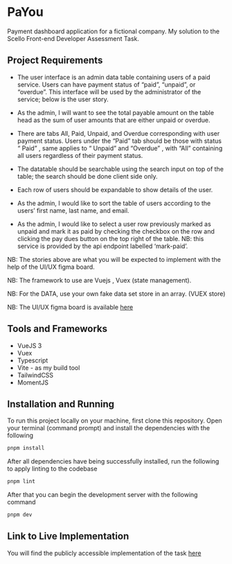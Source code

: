# PaYou

Payment dashboard application for a fictional company. My solution to the Scello Front-end Developer Assessment Task.

## Project Requirements

 - The user interface is an admin data table containing users of a paid service. Users can have payment status of “paid”, “unpaid”, or “overdue”. This interface will be used by the administrator of the service; below is the user story.

 - As the admin, I will want to see the total payable amount on the table head as the sum of user amounts that are either unpaid or overdue.
 - There are tabs All, Paid, Unpaid, and Overdue corresponding with user payment status. Users under the “Paid” tab should be those with status “ Paid” , same applies to “ Unpaid” and “Overdue” , with “All” containing all users regardless of their payment status.
 - The datatable should be searchable using the search input on top of the table; the search should be done client side only.
 - Each row of users should be expandable to show details of the user.
 - As the admin, I would like to sort the table of users according to the users’ first name, last name, and email.
 - As the admin, I would like to select a user row previously marked as unpaid and mark it as paid by checking the checkbox on the row and clicking the pay dues button on the top right of the table. NB: this service is provided by the api endpoint labelled ‘mark-paid’.

NB: The stories above are what you will be expected to implement with the help of the UI/UX figma board.

NB: The framework to use are Vuejs , Vuex (state management).

NB: For the DATA, use your own fake data set store in an array. (VUEX store)

NB: The UI/UX figma board is available [here](https://www.figma.com/file/lxNl9Hj2GAOuyP4v1OMCsR/Data-Table-v2-(Community)?node-id=423%3A4410)

## Tools and Frameworks
 - VueJS 3
 - Vuex
 - Typescript
 - Vite - as my build tool
 - TailwindCSS
 - MomentJS

## Installation and Running

To run this project locally on your machine, first clone this repository. Open your terminal (command prompt) and install the dependencies with the following

```bash
pnpm install
```

After all dependencies have being successfully installed, run the following to apply linting to the codebase

```bash
pnpm lint 
```

After that you can begin the development server with the following command

```bash
pnpm dev
```

## Link to Live Implementation
You will find the publicly accessible implementation of the task [here](https://payou.onrender.com/)
